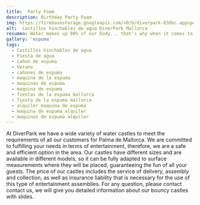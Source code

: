 ```yaml
---
title:  Party Foam 
description: Birthday Party Foam 
img: https://firebasestorage.googleapis.com/v0/b/diverpark-836bc.appspot.com/o/espuma%2Fespuma.jpg?alt=media&token=db0980f6-d687-4003-8855-3cc90ae7a8bd
alt:  Castillos hinchables de agua DiverPark Mallorca
resumen: Water makes up 80% of our body... that's why when it comes to having fun in an attraction we always prefer water ones. Could it be that it's also 80% more fun? We present you our water castles where the fun will be assured. 
gallery: 'espuma'
tags: 
  - Castillos hinchables de agua
  - Fiesta de agua
  - cañon de espuma
  - Verano
  - cañones de espuma
  - maquina de la espuma
  - maquinas de espuma
  - maquina de espuma
  - fiestas de la espuma mallorca
  - fiesta de la espuma mallorca
  - alquiler maquina de espuma
  - maquina de espuma alquiler
  - maquinas de espuma alquiler
---
```


  At DiverPark we have a wide variety of water castles
  to meet the requirements of all our customers for
  Palma de Mallorca. We are committed to fulfilling your
  needs in terms of entertainment, therefore, we are a
  safe and efficient option in the area. Our castles have
  different sizes and are available in different models, so it
  can be fully adapted to surface measurements
  where they will be placed, guaranteeing the fun of all your
  guests. The price of our castles includes the service of
  delivery, assembly and collection, as well as insurance
  liability that is necessary for the use of this type of
  entertainment assemblies. For any question, please contact
  contact us, we will give you detailed information about
  our bouncy castles with slides.